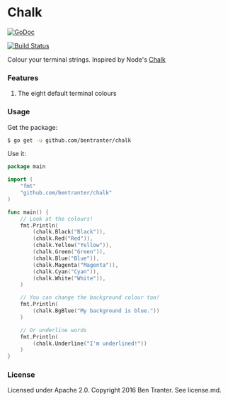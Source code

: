 # Chalk

[![GoDoc](https://godoc.org/github.com/bentranter/chalk?status.svg)](https://godoc.org/github.com/bentranter/chalk)

[![Build Status](https://semaphoreci.com/api/v1/bentranter/chalk/branches/master/badge.svg)](https://semaphoreci.com/bentranter/chalk)

Colour your terminal strings. Inspired by Node's [Chalk](https://github.com/chalk/chalk)

### Features

1. The eight default terminal colours

### Usage

Get the package:

```bash
$ go get -u github.com/bentranter/chalk
```

Use it:

```go
package main

import (
    "fmt"
    "github.com/bentranter/chalk"
)

func main() {
    // Look at the colours!
    fmt.Println(
        (chalk.Black("Black")),
        (chalk.Red("Red")),
        (chalk.Yellow("Yellow")),
        (chalk.Green("Green")),
        (chalk.Blue("Blue")),
        (chalk.Magenta("Magenta")),
        (chalk.Cyan("Cyan")),
        (chalk.White("White")),
    )

    // You can change the background colour too!
    fmt.Println(
        (chalk.BgBlue("My background is blue."))
    )

    // Or underline words
    fmt.Println(
        (chalk.Underline("I'm underlined!"))
    )
}
```

### License

Licensed under Apache 2.0. Copyright 2016 Ben Tranter. See license.md.
